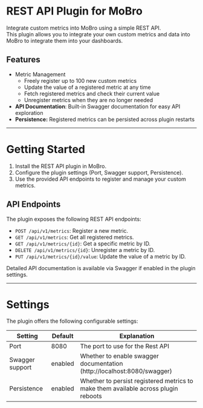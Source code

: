 # REST API Plugin for MoBro

Integrate custom metrics into MoBro using a simple REST API.  
This plugin allows you to integrate your own custom metrics and data into MoBro to integrate them into your dashboards.

## Features

* Metric Management
    * Freely register up to 100 new custom metrics
    * Update the value of a registered metric at any time
    * Fetch registered metrics and check their current value
    * Unregister metrics when they are no longer needed
* **API Documentation**: Built-in Swagger documentation for easy API exploration
* **Persistence:** Registered metrics can be persisted across plugin restarts

---

# Getting Started

1. Install the REST API plugin in MoBro.
2. Configure the plugin settings (Port, Swagger support, Persistence).
3. Use the provided API endpoints to register and manage your custom metrics.

## API Endpoints

The plugin exposes the following REST API endpoints:

* `POST /api/v1/metrics`: Register a new metric.
* `GET /api/v1/metrics`: Get all registered metrics.
* `GET /api/v1/metrics/{id}`: Get a specific metric by ID.
* `DELETE /api/v1/metrics/{id}`: Unregister a metric by ID.
* `PUT /api/v1/metrics/{id}/value`: Update the value of a metric by ID.

Detailed API documentation is available via Swagger if enabled in the plugin settings.

---

# Settings

The plugin offers the following configurable settings:

| Setting         | Default | Explanation                                                                        |
|-----------------|---------|------------------------------------------------------------------------------------|
| Port            | 8080    | The port to use for the Rest API                                                   |
| Swagger support | enabled | Whether to enable swagger documentation (http://localhost:8080/swagger)            |
| Persistence     | enabled | Whether to persist registered metrics to make them available across plugin reboots |
